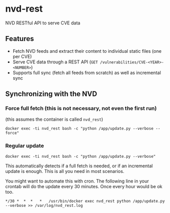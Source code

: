 # nvd-rest

NVD RESTful API to serve CVE data

## Features

* Fetch NVD feeds and extract their content to individual static files (one per CVE)
* Serve CVE data through a REST API (`GET /vulnerabilities/CVE-<YEAR>-<NUMBER>`)
* Supports full sync (fetch all feeds from scratch) as well as incremental sync

## Synchronizing with the NVD

### Force full fetch (this is not necessary, not even the first run)

(this assumes the container is called `nvd_rest`)

`docker exec -ti nvd_rest bash -c "python /app/update.py --verbose --force"`

### Regular update

`docker exec -ti nvd_rest bash -c "python /app/update.py --verbose"`

This automatically detects if a full fetch is needed, or if an incremental update is enough.
This is all you need in most scenarios.

You might want to automate this with cron. The following line in your crontab will
do the update every 30 minutes. Once every hour would be ok too.

`*/30 *  *  *   *   /usr/bin/docker exec nvd_rest python /app/update.py --verbose >> /var/log/nvd_rest.log`
